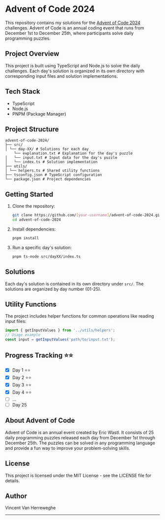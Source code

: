 # Advent of Code 2024

This repository contains my solutions for the [Advent of Code 2024](https://adventofcode.com/2024/) challenges. Advent of Code is an annual coding event that runs from December 1st to December 25th, where participants solve daily programming puzzles.

## Project Overview

This project is built using TypeScript and Node.js to solve the daily challenges. Each day's solution is organized in its own directory with corresponding input files and solution implementations.

## Tech Stack

- TypeScript
- Node.js
- PNPM (Package Manager)

## Project Structure

```
advent-of-code-2024/
├── src/
│ └── day-XX/ # Solutions for each day
    └── explanation.txt # Explanation for the day's puzzle
│   └── input.txt # Input data for the day's puzzle
│   └── index.ts # Solution implementation
├── utils/
│ └── helpers.ts # Shared utility functions
├── tsconfig.json # TypeScript configuration
└── package.json # Project dependencies
```

## Getting Started

1. Clone the repository: 

    ```bash
    git clone https://github.com/[your-username]/advent-of-code-2024.git
    cd advent-of-code-2024
    ```

2. Install dependencies:

    ```bash
    pnpm install
    ```

3. Run a specific day's solution:

    ```bash
    pnpm ts-node src/dayXX/index.ts
    ```


## Solutions

Each day's solution is contained in its own directory under `src/`. The solutions are organized by day number (01-25).

## Utility Functions

The project includes helper functions for common operations like reading input files:

```typescript
import { getInputValues } from '../utils/helpers';
// Usage example
const input = getInputValues('path/to/input.txt');
```

## Progress Tracking ⭐⭐

- [x] Day 1 ⭐⭐
- [x] Day 2 ⭐⭐
- [x] Day 3 ⭐⭐
- [x] Day 4 ⭐⭐
- [ ] ...
- [ ] Day 25

## About Advent of Code

Advent of Code is an annual event created by Eric Wastl. It consists of 25 daily programming puzzles released each day from December 1st through December 25th. The puzzles can be solved in any programming language and provide a fun way to improve your problem-solving skills.

## License

This project is licensed under the MIT License - see the LICENSE file for details.

## Author

Vincent Van Herreweghe

---